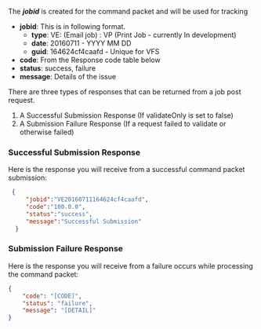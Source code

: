 The ***jobid*** is created for the command packet and will be used for tracking
- **jobid**: This is in following format.
  - **type**: VE: (Email job) :  VP  (Print Job - currently In development)
  -  **date**: 20160711 - YYYY MM DD
  - **guid**: 164624cf4caafd - Unique for VFS
- **code**: From the Response code table below
- **status**: success, failure
- **message**: Details of the issue

There are three types of responses that can be returned from a job post request.

1. A Successful Submission Response (If validateOnly is set to false)
2. A Submission Failure Response (If a request failed to validate or otherwise failed)


### Successful Submission Response
Here is the response you will receive from a successful command packet submission:
```json
 {
     "jobid":"VE20160711164624cf4caafd",
     "code":"100.0.0",
     "status":"success",
     "message":"Successful Submission"
  }
```

### Submission Failure Response
Here is the response you will receive from a failure occurs while processing the command packet:
```json
{
    "code": "[CODE]",
    "status": "failure",
    "message": "[DETAIL]"
}
```
